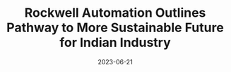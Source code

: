 ---
category:
- .nan
date: 2023-06-21
keyword_suggestion: ubuntu install docker
post_inspiration: https://en.prnasia.com/releases/apac/rockwell-automation-outlines-pathway-to-more-sustainable-future-for-indian-industry-403904.shtml
silot_terms: digital automation
title: Rockwell <b>Automation</b> Outlines Pathway to More Sustainable Future for
  Indian Industry
---